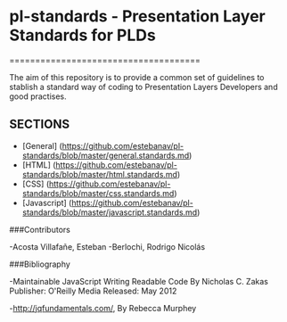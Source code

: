 # pl-standards - Presentation Layer Standards for PLDs
=====================================

The aim of this repository is to provide a common set of guidelines to stablish  a standard way of coding to Presentation Layers Developers and good practises.

## SECTIONS

- [General] (https://github.com/estebanav/pl-standards/blob/master/general.standards.md)
- [HTML] (https://github.com/estebanav/pl-standards/blob/master/html.standards.md)
- [CSS] (https://github.com/estebanav/pl-standards/blob/master/css.standards.md)
- [Javascript] (https://github.com/estebanav/pl-standards/blob/master/javascript.standards.md)


###Contributors

-Acosta Villafañe, Esteban
-Berlochi, Rodrigo Nicolás


###Bibliography

-Maintainable JavaScript Writing Readable Code By Nicholas C. Zakas
Publisher: O'Reilly Media Released: May 2012

-http://jqfundamentals.com/, By Rebecca Murphey

